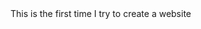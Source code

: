 <!DOCTYPE>
<html>
<head>
<Title>TheFatCat</Title>
<body> This is the first time I try to create a website </body>
